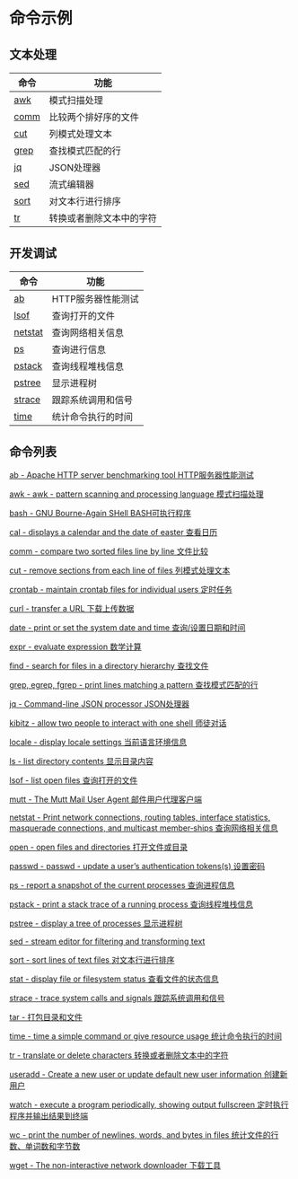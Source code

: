 # 命令示例

## 文本处理

#### 

|命令                                  |功能                                        |
|--------------------------------------|-------------------------------------------|
|[awk](#docs/command_list#awk)         |模式扫描处理                                 |
|[comm](#docs/command_list#comm)       |比较两个排好序的文件                          |
|[cut](#docs/command_list#cut)         |列模式处理文本                       		   |
|[grep](#docs/command_list#grep)       |查找模式匹配的行                             |
|[jq](#docs/command_list#jq)		   |JSON处理器								  |
|[sed](#docs/command_list#sed)         |流式编辑器                                  |
|[sort](#docs/command_list#sort)       |对文本行进行排序                             |
|[tr](#docs/command_list#tr)           |转换或者删除文本中的字符                      |


## 开发调试

#### 

|命令                                   |功能                                       |
|---------------------------------------|-------------------------------------------|
|[ab](#docs/command_list#ab)            |HTTP服务器性能测试                           |
|[lsof](#docs/command_list#lsof)        |查询打开的文件                               |
|[netstat](#docs/command_list#netstat)  |查询网络相关信息                             |
|[ps](#docs/command_list#ps)            |查询进行信息                                |
|[pstack](#docs/command_list#pstack)    |查询线程堆栈信息                             |
|[pstree](#docs/command_list#pstree)    |显示进程树                                  |
|[strace](#docs/command_list#strace)    |跟踪系统调用和信号                           |
|[time](#docs/command_list#time)        |统计命令执行的时间                           |


## 命令列表

[ab - Apache HTTP server benchmarking tool HTTP服务器性能测试](#docs/command_list#ab)

[awk - awk - pattern scanning and processing language 模式扫描处理](#docs/command_list#awk)

[bash - GNU Bourne-Again SHell BASH可执行程序](#docs/command_list#bash)

[cal - displays a calendar and the date of easter 查看日历](#docs/command_list#cal)

[comm - compare two sorted files line by line 文件比较](#docs/command_list#comm)

[cut - remove sections from each line of files 列模式处理文本](#docs/command_list#cut)

[crontab - maintain crontab files for individual users 定时任务](#docs/command_list#crontab)

[curl - transfer a URL 下载上传数据](#docs/command_list#curl)

[date - print or set the system date and time 查询/设置日期和时间](#docs/command_list#date)

[expr - evaluate expression 数学计算](#docs/command_list#expr)

[find - search for files in a directory hierarchy 查找文件](#docs/command_list#find)

[grep, egrep, fgrep - print lines matching a pattern 查找模式匹配的行](#docs/command_list#grep)

[jq - Command-line JSON processor JSON处理器](#docs/command_list#jq)

[kibitz - allow two people to interact with one shell 师徒对话](#docs/command_list#kibitz)

[locale - display locale settings 当前语言环境信息](#docs/command_list#locale)

[ls - list directory contents 显示目录内容](#docs/command_list#ls)

[lsof - list open files 查询打开的文件](#docs/command_list#lsof)

[mutt - The Mutt Mail User Agent 邮件用户代理客户端](#docs/command_list#mutt)

[netstat - Print network connections, routing tables, interface statistics, masquerade connections, and multicast member‐ships 查询网络相关信息](#docs/command_list#netstat)

[open - open files and directories 打开文件或目录](#docs/command_list#open)

[passwd - passwd - update a user’s authentication tokens(s) 设置密码](#docs/command_list#passwd)

[ps - report a snapshot of the current processes 查询进程信息](#docs/command_list#ps)

[pstack - print a stack trace of a running process 查询线程堆栈信息](#docs/command_list#pstack)

[pstree - display a tree of processes 显示进程树](#docs/command_list#pstree)

[sed - stream editor for filtering and transforming text](#docs/command_list#sed)

[sort - sort lines of text files 对文本行进行排序](#docs/command_list#sort)

[stat - display file or filesystem status 查看文件的状态信息](#docs/command_list#stat)

[strace - trace system calls and signals 跟踪系统调用和信号](#docs/command_list#strace)

[tar - 打包目录和文件](#docs/command_list#tar)

[time - time a simple command or give resource usage 统计命令执行的时间](#docs/command_list#time)

[tr - translate or delete characters 转换或者删除文本中的字符](#docs/command_list#tr)

[useradd - Create a new user or update default new user information 创建新用户](#docs/command_list#useradd)

[watch - execute a program periodically, showing output fullscreen 定时执行程序并输出结果到终端](#docs/command_list#watch)

[wc - print the number of newlines, words, and bytes in files 统计文件的行数、单词数和字节数](#docs/command_list#wc)

[wget - The non-interactive network downloader 下载工具](#docs/command_list#wget)




